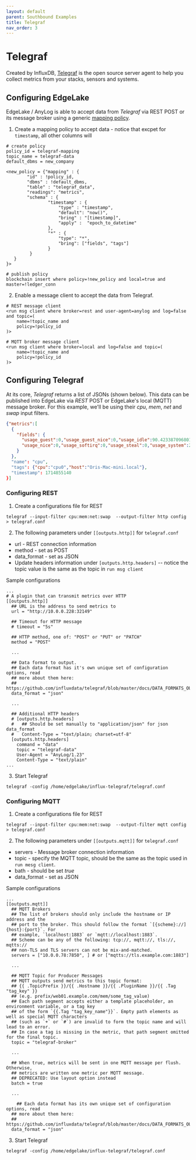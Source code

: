 ```yaml
---
layout: default
parent: Southbound Examples
title: Telegraf
nav_order: 3
---
```

# Telegraf 

Created by InfluxDB, [Telegraf](https://www.influxdata.com/time-series-platform/telegraf/) is the open source server 
agent to help you collect metrics from your stacks, sensors and systems.

## Configuring EdgeLake

EdgeLake / AnyLog is able to accept data from _Telegraf_ via REST POST or its message broker using a generic [mapping 
policy](generic_mapping_policy).  

1. Create a mapping policy to accept data  - notice that excpet for `timestamp`,  all other columns will   
```anylog
# create policy 
policy_id = telegraf-mapping
topic_name = telegraf-data
default_dbms = new_company 

<new_policy = {"mapping" : {
        "id" : !policy_id,
        "dbms" : !default_dbms,
        "table" : "telegraf_data",
        "readings": "metrics",
        "schema" : {
                "timestamp" : {
                    "type" : "timestamp",
                    "default": "now()",
                    "bring" : "[timestamp]",
                    "apply" :  "epoch_to_datetime"
                },
                "*" : {
                    "type": "*",
                    "bring": ["fields", "tags"]
                }
         }
   }
}>

# publish policy 
blockchain insert where policy=!new_policy and local=true and master=!ledger_conn
```

2. Enable a message client to accept the data from Telegraf. 
```anylog
# REST message client 
<run msg client where broker=rest and user-agent=anylog and log=false and topic=(
    name=!topic_name and
    policy=!policy_id
)>

# MQTT broker message client
<run msg client where broker=local and log=false and topic=(
    name=!topic_name and
    policy=!policy_id
)>

```

## Configuring Telegraf

At its core, _Telegraf_ returns a list of JSONs (shown below). This data can be published into EdgeLake via _REST_ POST 
or EdgeLake's local (MQTT) message broker. For this example, we'll be using their _cpu_, _mem_, _net_ and _swap_ 
input filters.  

```json
{"metrics":[
  {
    "fields": {
      "usage_guest":0,"usage_guest_nice":0,"usage_idle":90.42338709680185,"usage_iowait":0,"usage_irq":0,
      "usage_nice":0,"usage_softirq":0,"usage_steal":0,"usage_system":2.520161290323024,"usage_user":7.0564516129026345
    }
  },
  "name": "cpu",
  "tags": {"cpu":"cpu0","host":"Oris-Mac-mini.local"},
  "timestamp": 1714855140
}]
```

### Configuring REST 
1. Create a configurations file for REST 
```shell
telegraf --input-filter cpu:mem:net:swap  --output-filter http config > telegraf.conf
```

2. The following parameters under `[[outputs.http]]` for `telegraf.conf` 
* url - REST connection information  
* method - set as POST 
* data_format - set as JSON
* Update headers information under `[outputs.http.headers]`  -- notice the topic value is the same as the topic in 
`run msg client`

Sample configurations 
```configuration
...
# A plugin that can transmit metrics over HTTP
[[outputs.http]]
  ## URL is the address to send metrics to
  url = "http://10.0.0.228:32149"
  
  ## Timeout for HTTP message
  # timeout = "5s"

  ## HTTP method, one of: "POST" or "PUT" or "PATCH"
  method = "POST"
  
  ...
  
  ## Data format to output.
  ## Each data format has it's own unique set of configuration options, read
  ## more about them here:
  ## https://github.com/influxdata/telegraf/blob/master/docs/DATA_FORMATS_OUTPUT.md
  data_format = "json"
  
  ...
  
  ## Additional HTTP headers
  # [outputs.http.headers]
  #   ## Should be set manually to "application/json" for json data_format
  #   Content-Type = "text/plain; charset=utf-8"
  [outputs.http.headers]
    command = "data"
    topic = "telegraf-data"
    User-Agent = "AnyLog/1.23"
    Content-Type = "text/plain"
...
```

3. Start Telegraf 
```shell
telegraf -config /home/edgelake/influx-telegraf/telegraf.conf
```



### Configuring MQTT 
1. Create a configurations file for REST 
```shell
telegraf --input-filter cpu:mem:net:swap  --output-filter mqtt config > telegraf.conf
```

2. The following parameters under `[[outputs.mqtt]]` for `telegraf.conf` 
* servers - Message broker connection information
* topic - specify the MQTT topic, should be the same as the topic used in `run mesg client`.
* bath - should be set _true_
* data_format - set as JSON

Sample configurations 
```configuration
...
[[outputs.mqtt]]
  ## MQTT Brokers
  ## The list of brokers should only include the hostname or IP address and the
  ## port to the broker. This should follow the format `[{scheme}://]{host}:{port}`. For
  ## example, `localhost:1883` or `mqtt://localhost:1883`.
  ## Scheme can be any of the following: tcp://, mqtt://, tls://, mqtts://
  ## non-TLS and TLS servers can not be mix-and-matched.
  servers = ["10.0.0.78:7850", ] # or ["mqtts://tls.example.com:1883"]
  
  ...
  
  ## MQTT Topic for Producer Messages
  ## MQTT outputs send metrics to this topic format:
  ## {{ .TopicPrefix }}/{{ .Hostname }}/{{ .PluginName }}/{{ .Tag "tag_key" }}
  ## (e.g. prefix/web01.example.com/mem/some_tag_value)
  ## Each path segment accepts either a template placeholder, an environment variable, or a tag key
  ## of the form `{{.Tag "tag_key_name"}}`. Empty path elements as well as special MQTT characters
  ## (such as `+` or `#`) are invalid to form the topic name and will lead to an error.
  ## In case a tag is missing in the metric, that path segment omitted for the final topic.
  topic = "telegraf-broker"
  
  ...
  
  ## When true, metrics will be sent in one MQTT message per flush. Otherwise,
  ## metrics are written one metric per MQTT message.
  ## DEPRECATED: Use layout option instead
  batch = true
  
  ...
  
    ## Each data format has its own unique set of configuration options, read
  ## more about them here:
  ## https://github.com/influxdata/telegraf/blob/master/docs/DATA_FORMATS_OUTPUT.md
  data_format = "json"
```

3. Start Telegraf 
```shell
telegraf -config /home/edgelake/influx-telegraf/telegraf.conf
```

